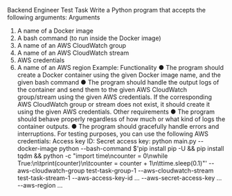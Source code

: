  Backend Engineer Test Task
Write a Python program that accepts the following arguments:
Arguments
1. A name of a Docker image
2. A bash command (to run inside the Docker image)
3. A name of an AWS CloudWatch group
4. A name of an AWS CloudWatch stream
5. AWS credentials
6. A name of an AWS region
Example:
Functionality
● The program should create a Docker container using the given Docker image name, and the given bash command
● The program should handle the output logs of the container and send them to the given AWS CloudWatch group/stream using the given AWS credentials. If the corresponding AWS CloudWatch group or stream does not exist, it should create it using the given AWS credentials.
Other requirements
● The program should behave properly regardless of how much or what kind of logs the container outputs.
● The program should gracefully handle errors and interruptions. For testing purposes, you can use the following AWS credentials:
Access key ID: Secret access key:
 python main.py --docker-image python --bash-command $'pip install pip -U && pip
install tqdm && python -c \"import time\ncounter = 0\nwhile
True:\n\tprint(counter)\n\tcounter = counter + 1\n\ttime.sleep(0.1)\"'
--aws-cloudwatch-group test-task-group-1 --aws-cloudwatch-stream test-task-stream-1
--aws-access-key-id ... --aws-secret-access-key ... --aws-region ...
